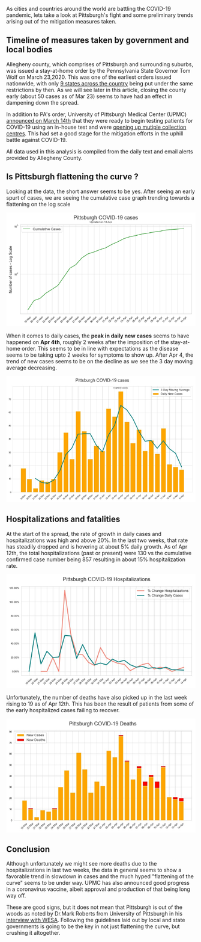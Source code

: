 
As cities and countries around the world are battling the COVID-19 pandemic, lets take a look at Pittsburgh's fight and some preliminary trends arising out of the mitigation measures taken. 

## Timeline of measures taken by government and local bodies
Allegheny county, which comprises of Pittsburgh and surrounding suburbs, was issued a stay-at-home order by the Pennsylvania State Governor Tom Wolf on March 23,2020. This was one of the earliest orders issued nationwide, with only [9 states across the country](https://www.nytimes.com/interactive/2020/us/coronavirus-stay-at-home-order.html) being put under the same restrictions by then. As we will see later in this article, closing the county early (about 50 cases as of Mar 23) seems to have had an effect in dampening down the spread. 

In addition to PA's order, University of Pittsburgh Medical Center (UPMC) [announced on March 14th](https://www.post-gazette.com/news/health/2020/03/14/covid-19-upmc-testing-coronavirus/stories/202003140044) that they were ready to begin testing patients for COVID-19 using an in-house test and were [opening up mutiple collection centres](https://inside.upmc.com/upmc-expects-to-launch-regional-testing-capabilities-next-week-widespread-covid-19-transmission-not-yet-detected/). This had set a good stage for the mitigation efforts in the uphill battle against COVID-19. 

All data used in this analysis is compiled from the daily text and email alerts provided by Allegheny County. 

## Is Pittsburgh flattening the curve ? 

Looking at the data, the short answer seems to be yes. After seeing an early spurt of cases, we are seeing the cumulative case graph trending towards a flattening on the log scale 

<p align="center">
  <img src="Images/Cum cases log scale.png">
</p>

When it comes to daily cases, the <b>peak in daily new cases</b> seems to have happened on <b>Apr 4th</b>, roughly 2 weeks after the imposition of the stay-at-home order. This seems to be in line with expectations as the disease seems to be taking upto 2 weeks for symptoms to show up. After Apr 4, the trend of new cases seems to be on the decline as we see the 3 day moving average decreasing. 

<p align="center">
  <img src="Images/Daily_Cases.jpeg">
</p>

## Hospitalizations and fatalities

At the start of the spread, the rate of growth in daily cases and hospitalizations was high and above 20%. In the last two weeks, that rate has steadily dropped and is hovering at about 5% daily growth. As of Apr 12th, the total hospitalizations (past or present) were 130 vs the cumulative confirmed case number being 857 resulting in about 15% hospitalization rate. 

<p align="center">
  <img src="Images/Pittsburgh Hospitalizations.jpeg">
</p>

Unfortunately, the number of deaths have also picked up in the last week rising to 19 as of Apr 12th. This has been the result of patients from some of the early hospitalized cases failing to recover. 

<p align="center">
  <img src="Images/Cases and deaths.jpeg">
</p>

## Conclusion

Although unfortunately we might see more deaths due to the hospitalizations in last two weeks, the data in general seems to show a favorable trend in slowdown in cases and the much hyped "flattening of the curve" seems to be under way. UPMC has also announced good progress in a coronavirus vaccine, albeit approval and production of that being long way off. 

These are good signs, but it does not mean that Pittsburgh is out of the woods as noted by Dr.Mark Roberts from University of Pittsburgh in his [interview with WESA](https://www.wesa.fm/post/spread-covid-19-allegheny-county-slowing-its-too-soon-go-back-normal#stream/0). Following the guidelines laid out by local and state governments is going to be the key in not just flattening the curve, but crushing it altogether. 



